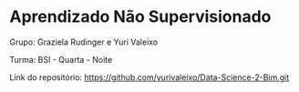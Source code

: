 # Aprendizado Não Supervisionado

Grupo: Graziela Rudinger e Yuri Valeixo

Turma: BSI - Quarta - Noite

Link do repositório: https://github.com/yurivaleixo/Data-Science-2-Bim.git
